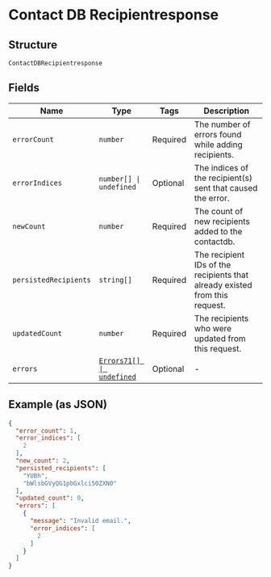 
# Contact DB Recipientresponse

## Structure

`ContactDBRecipientresponse`

## Fields

| Name | Type | Tags | Description |
|  --- | --- | --- | --- |
| `errorCount` | `number` | Required | The number of errors found while adding recipients. |
| `errorIndices` | `number[] \| undefined` | Optional | The indices of the recipient(s) sent that caused the error. |
| `newCount` | `number` | Required | The count of new recipients added to the contactdb. |
| `persistedRecipients` | `string[]` | Required | The recipient IDs of the recipients that already existed from this request. |
| `updatedCount` | `number` | Required | The recipients who were updated from this request. |
| `errors` | [`Errors71[] \| undefined`](../../doc/models/errors-71.md) | Optional | - |

## Example (as JSON)

```json
{
  "error_count": 1,
  "error_indices": [
    2
  ],
  "new_count": 2,
  "persisted_recipients": [
    "YUBh",
    "bWlsbGVyQG1pbGxlci50ZXN0"
  ],
  "updated_count": 0,
  "errors": [
    {
      "message": "Invalid email.",
      "error_indices": [
        2
      ]
    }
  ]
}
```

